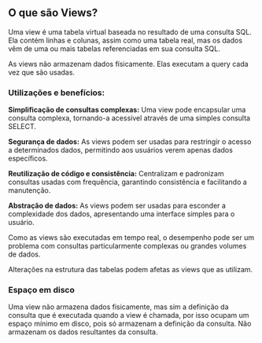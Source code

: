 ## O que são Views?

Uma view é uma tabela virtual baseada no resultado de uma consulta SQL. Ela contém linhas e colunas,
assim como uma tabela real, mas os dados vêm de uma ou mais tabelas referenciadas em sua consulta SQL.

As views não armazenam dados físicamente. Elas executam a query cada vez que são usadas.

### Utilizações e benefícios:

**Simplificação de consultas complexas:** Uma view pode encapsular uma consulta complexa, tornando-a
acessível através de uma simples consulta SELECT.

**Segurança de dados:** As views podem ser usadas para restringir o acesso a determinados dados, 
permitindo aos usuários verem apenas dados específicos.

**Reutilização de código e consistência:** Centralizam e padronizam consultas usadas com frequência,
garantindo consistência e facilitando a manutenção.

**Abstração de dados:** As views podem ser usadas para esconder a complexidade dos dados, apresentando
uma interface simples para o usuário.

Como as views são executadas em tempo real, o desempenho pode ser um problema com consultas particularmente
complexas ou grandes volumes de dados.

Alterações na estrutura das tabelas podem afetas as views que as utilizam.

### Espaço em disco

Uma view não armazena dados fisicamente, mas sim a definição da consulta que é executada quando a view é chamada, por isso ocupam um espaço mínimo em disco, pois só armazenam a definição da consulta. Não armazenam os dados resultantes da consulta.